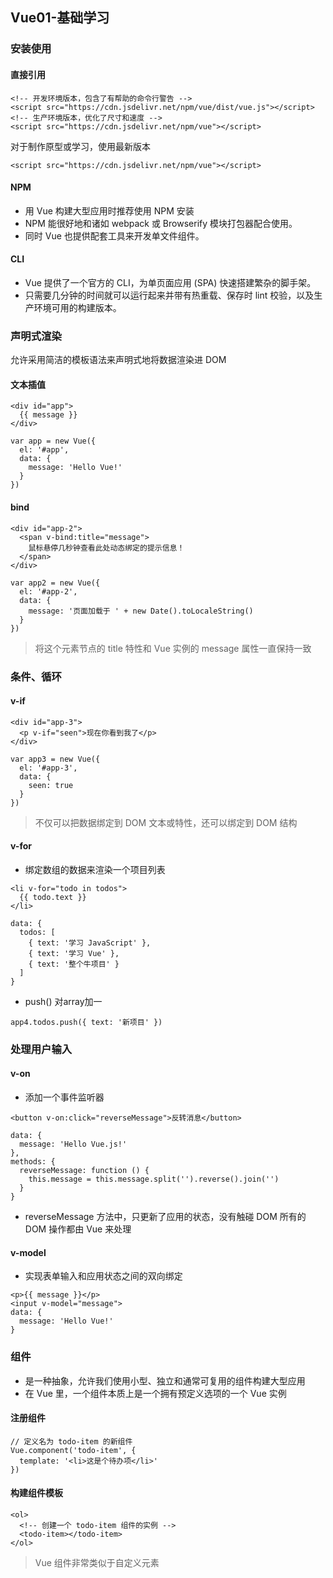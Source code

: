 ## Vue01-基础学习
### 安装使用
#### 直接引用
```
<!-- 开发环境版本，包含了有帮助的命令行警告 -->
<script src="https://cdn.jsdelivr.net/npm/vue/dist/vue.js"></script>
<!-- 生产环境版本，优化了尺寸和速度 -->
<script src="https://cdn.jsdelivr.net/npm/vue"></script>
```
对于制作原型或学习，使用最新版本
```
<script src="https://cdn.jsdelivr.net/npm/vue"></script>
```
#### NPM
* 用 Vue 构建大型应用时推荐使用 NPM 安装
* NPM 能很好地和诸如 webpack 或 Browserify 模块打包器配合使用。
* 同时 Vue 也提供配套工具来开发单文件组件。
#### CLI
* Vue 提供了一个官方的 CLI，为单页面应用 (SPA) 快速搭建繁杂的脚手架。
* 只需要几分钟的时间就可以运行起来并带有热重载、保存时 lint 校验，以及生产环境可用的构建版本。

### 声明式渲染
允许采用简洁的模板语法来声明式地将数据渲染进 DOM 

#### 文本插值
```
<div id="app">
  {{ message }}
</div>

var app = new Vue({
  el: '#app',
  data: {
    message: 'Hello Vue!'
  }
})
```
#### bind
```
<div id="app-2">
  <span v-bind:title="message">
    鼠标悬停几秒钟查看此处动态绑定的提示信息！
  </span>
</div>
```
```
var app2 = new Vue({
  el: '#app-2',
  data: {
    message: '页面加载于 ' + new Date().toLocaleString()
  }
})
```
> 将这个元素节点的 title 特性和 Vue 实例的 message 属性一直保持一致

### 条件、循环
#### v-if
```
<div id="app-3">
  <p v-if="seen">现在你看到我了</p>
</div>

var app3 = new Vue({
  el: '#app-3',
  data: {
    seen: true
  }
})
```
> 不仅可以把数据绑定到 DOM 文本或特性，还可以绑定到 DOM 结构
#### v-for
* 绑定数组的数据来渲染一个项目列表
```
<li v-for="todo in todos">
  {{ todo.text }}
</li>

data: {
  todos: [
    { text: '学习 JavaScript' },
    { text: '学习 Vue' },
    { text: '整个牛项目' }
  ]
}
```
* push()
对array加一
```
app4.todos.push({ text: '新项目' })
```

### 处理用户输入
#### v-on
* 添加一个事件监听器
```
<button v-on:click="reverseMessage">反转消息</button>
```
```
data: {
  message: 'Hello Vue.js!'
},
methods: {
  reverseMessage: function () {
    this.message = this.message.split('').reverse().join('')
  }
}
```

* reverseMessage 方法中，只更新了应用的状态，没有触碰 DOM
所有的 DOM 操作都由 Vue 来处理
#### v-model
* 实现表单输入和应用状态之间的双向绑定
```
<p>{{ message }}</p>
<input v-model="message">
data: {
  message: 'Hello Vue!'
}
```

### 组件
* 是一种抽象，允许我们使用小型、独立和通常可复用的组件构建大型应用
* 在 Vue 里，一个组件本质上是一个拥有预定义选项的一个 Vue 实例
#### 注册组件
```
// 定义名为 todo-item 的新组件
Vue.component('todo-item', {
  template: '<li>这是个待办项</li>'
})
```
#### 构建组件模板
```
<ol>
  <!-- 创建一个 todo-item 组件的实例 -->
  <todo-item></todo-item>
</ol>
```
> Vue 组件非常类似于自定义元素
